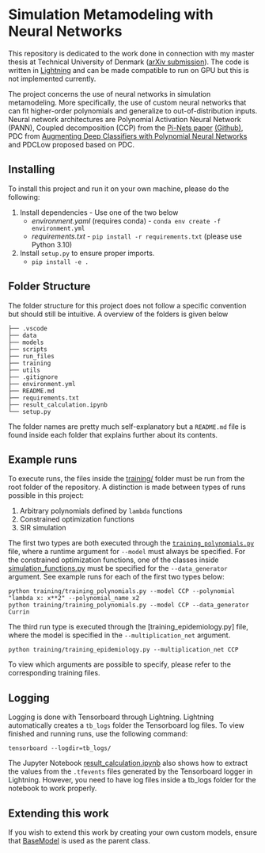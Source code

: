 # Simulation Metamodeling with Neural Networks
This repository is dedicated to the work done in connection with my master thesis at Technical University of Denmark ([arXiv submission]( https://arxiv.org/abs/2307.10892)). The code is written in [Lightning](https://lightning.ai/docs/pytorch/latest/) and can be made compatible to run on GPU but this is not implemented currently.

The project concerns the use of neural networks in simulation metamodeling. More specifically, the use of custom neural networks that can fit higher-order polynomials and generalize to out-of-distribution inputs. Neural network architectures are Polynomial Activation Neural Network (PANN), Coupled decomposition (CCP) from the [Pi-Nets paper](https://arxiv.org/abs/2006.13026) [(Github)](https://github.com/grigorisg9gr/polynomial_nets), PDC from [Augmenting Deep Classifiers with Polynomial Neural Networks](https://arxiv.org/pdf/2104.07916.pdf) and PDCLow proposed based on PDC.

## Installing
To install this project and run it on your own machine, please do the following:
1. Install dependencies - Use one of the two below
    - *environment.yaml* (requires conda) - `conda env create -f environment.yml`
    - *requirements.txt* - `pip install -r requirements.txt` (please use Python 3.10)
2. Install `setup.py` to ensure proper imports.
    - `pip install -e .`

## Folder Structure
The folder structure for this project does not follow a specific convention but should still be intuitive. A overview of the folders is given below
```
├── .vscode
├── data
├── models
├── scripts
├── run_files
├── training
├── utils
├── .gitignore
├── environment.yml
├── README.md
├── requirements.txt
├── result_calculation.ipynb
└── setup.py
```

The folder names are pretty much self-explanatory but a `README.md` file is found inside each folder that explains further about its contents.

## Example runs
To execute runs, the files inside the [training/](https://github.com/jesperhauch/polynomial_deep_learning/tree/master/training) folder must be run from the root folder of the repository. A distinction is made between types of runs possible in this project:
1. Arbitrary polynomials defined by `lambda` functions
2. Constrained optimization functions 
3. SIR simulation

The first two types are both executed through the [`training_polynomials.py`](https://github.com/jesperhauch/polynomial_deep_learning/blob/master/training/training_polynomials.py) file, where a runtime argument for `--model` must always be specified. For the constrained optimization functions, one of the classes inside [simulation_functions.py](https://github.com/jesperhauch/polynomial_deep_learning/blob/master/data/simulation_functions.py) must be specified for the `--data_generator` argument. See example runs for each of the first two types below:
```
python training/training_polynomials.py --model CCP --polynomial "lambda x: x**2" --polynomial_name x2
python training/training_polynomials.py --model CCP --data_generator Currin
```

The third run type is executed through the [training_epidemiology.py] file, where the model is specified in the `--multiplication_net` argument. 
```
python training/training_epidemiology.py --multiplication_net CCP
```

To view which arguments are possible to specify, please refer to the corresponding training files.

## Logging
Logging is done with Tensorboard through Lightning. Lightning automatically creates a `tb_logs` folder the Tensorboard log files. To view finished and running runs, use the following command:
```
tensorboard --logdir=tb_logs/
```

The Jupyter Notebook [result_calculation.ipynb](https://github.com/jesperhauch/polynomial_deep_learning/blob/master/result_calculation.ipynb) also shows how to extract the values from the `.tfevents` files generated by the Tensorboard logger in Lightning. However, you need to have log files inside a tb_logs folder for the notebook to work properly.

## Extending this work
If you wish to extend this work by creating your own custom models, ensure that [BaseModel](https://github.com/jesperhauch/polynomial_deep_learning/blob/fe248839d22413f0ee97496e8bc7b576346bc398/models/base_model.py#L9) is used as the parent class. 

